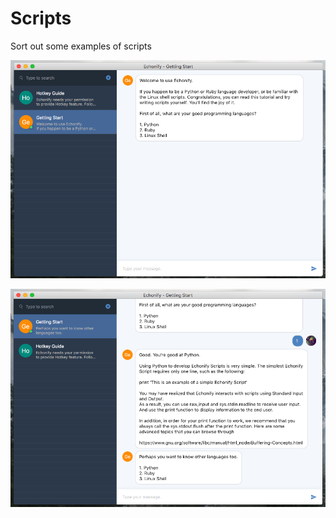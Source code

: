 # Scripts
Sort out some examples of scripts

![Preview 1](images/screen_shot_1.png)  

![Preview 2](images/screen_shot_2.png)
